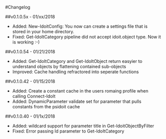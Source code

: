 #Changelog

##v0.1.0.5x - 01/xx/2018
- Added: New-IdoitConfig: You now can create a settings file that is stored in your home directory.
- Fixed: Get-IdoItCategory pipeline did not accept idoit.object type. Now it is working :-)

##v0.1.0.54 - 01/21/2018

- Added: Get-IdoItCategory and Get-IdoItObject return easyier to understand objects by flattening contained sub-objects
- Improved: Cache handling refractored into seperate functions

##v0.1.0.42 - 01/15/2018

- Added: Create a constant cache in the users romaing profile when calling Connect-IdoIt
- Added: DynamicParameter validate set for parameter <Category> that pulls constants from the psidoit cache

##v0.1.0.40 - 01/1x/2018

- Added: wildcard support for parameter title in Get-IdoitObjectByFilter
- Fixed: Error passing Id parameter to Get-IdoItCategory

